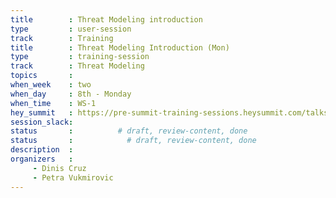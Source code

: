 ```yaml
---
title        : Threat Modeling introduction
type         : user-session
track        : Training
title        : Threat Modeling Introduction (Mon)
type         : training-session
track        : Threat Modeling
topics       : 
when_week    : two
when_day     : 8th - Monday
when_time    : WS-1
hey_summit   : https://pre-summit-training-sessions.heysummit.com/talks/threat-modelling-first-aid-an-introduction-to-threat-modelling-and-risk
session_slack:
status       :          # draft, review-content, done
status       :            # draft, review-content, done
description  : 
organizers   :
     - Dinis Cruz
     - Petra Vukmirovic
---
```

